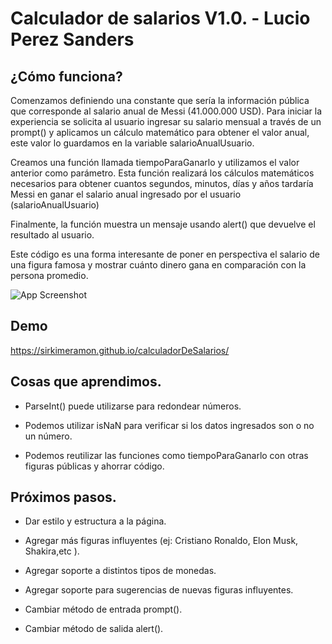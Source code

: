 
# Calculador de salarios V1.0. - Lucio Perez Sanders

## ¿Cómo funciona?
Comenzamos definiendo una constante que sería la información pública que corresponde al salario anual de Messi (41.000.000 USD). 
Para iniciar la experiencia se solicita al usuario ingresar su salario mensual a través de un prompt() y aplicamos un cálculo matemático para obtener el valor anual, este valor lo guardamos en la variable salarioAnualUsuario.

Creamos una función llamada tiempoParaGanarlo y utilizamos el valor anterior como parámetro. Esta función realizará los cálculos matemáticos necesarios para obtener cuantos segundos, minutos, días y años tardaría Messi en ganar el salario anual ingresado por el usuario (salarioAnualUsuario)

Finalmente, la función muestra un mensaje usando alert() que devuelve el resultado al usuario.

Este código es una forma interesante de poner en perspectiva el salario de una figura famosa y mostrar cuánto dinero gana en comparación con la persona promedio.

![App Screenshot](https://i1.sndcdn.com/artworks-F11dor2dKfIo0DA6-zRbrxg-t500x500.jpg)
## Demo

https://sirkimeramon.github.io/calculadorDeSalarios/

## Cosas que aprendimos.

- ParseInt() puede utilizarse para redondear números.

- Podemos utilizar isNaN para verificar si los datos ingresados son o no un número.

- Podemos reutilizar las funciones como tiempoParaGanarlo con otras figuras públicas y ahorrar código.

## Próximos pasos.

- Dar estilo y estructura a la página.

- Agregar más figuras influyentes (ej: Cristiano Ronaldo, Elon Musk, Shakira,etc ).

- Agregar soporte a distintos tipos de monedas.

- Agregar soporte para sugerencias de nuevas figuras influyentes.

- Cambiar método de entrada prompt().

- Cambiar método de salida alert().





